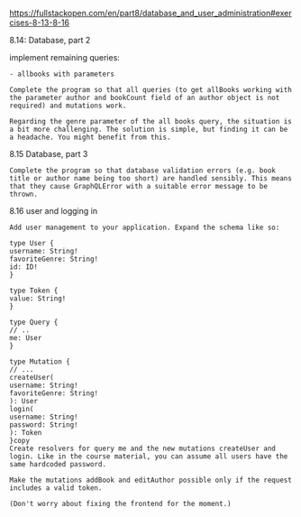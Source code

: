 https://fullstackopen.com/en/part8/database_and_user_administration#exercises-8-13-8-16

8.14: Database, part 2

implement remaining queries:

    - allbooks with parameters

    Complete the program so that all queries (to get allBooks working with the parameter author and bookCount field of an author object is not required) and mutations work.

    Regarding the genre parameter of the all books query, the situation is a bit more challenging. The solution is simple, but finding it can be a headache. You might benefit from this.

8.15 Database, part 3

    Complete the program so that database validation errors (e.g. book title or author name being too short) are handled sensibly. This means that they cause GraphQLError with a suitable error message to be thrown.

8.16 user and logging in

    Add user management to your application. Expand the schema like so:

    type User {
    username: String!
    favoriteGenre: String!
    id: ID!
    }

    type Token {
    value: String!
    }

    type Query {
    // ..
    me: User
    }

    type Mutation {
    // ...
    createUser(
    username: String!
    favoriteGenre: String!
    ): User
    login(
    username: String!
    password: String!
    ): Token
    }copy
    Create resolvers for query me and the new mutations createUser and login. Like in the course material, you can assume all users have the same hardcoded password.

    Make the mutations addBook and editAuthor possible only if the request includes a valid token.

    (Don't worry about fixing the frontend for the moment.)
